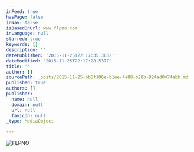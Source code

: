 ```yaml
---
inFeed: true
hasPage: false
inNav: false
isBasedOnUrl: www.flpno.com
inLanguage: null
starred: true
keywords: []
description: ''
datePublished: '2015-11-25T22:17:35.363Z'
dateModified: '2015-11-25T22:17:28.537Z'
title: ''
author: []
sourcePath: _posts/2015-11-25-bb6f106e-b1ee-4a88-b28b-924ad0474abb.md
published: true
authors: []
publisher:
  name: null
  domain: null
  url: null
  favicon: null
_type: MediaObject

---
```

![FLPNO](https://the-grid-user-content.s3-us-west-2.amazonaws.com/3e90283a-ad36-4578-8cf0-51f33e073642.png)
